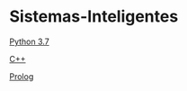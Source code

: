 # Sistemas-Inteligentes
[Python 3.7](https://github.com/davidrh195/Sistemas-Inteligentes/tree/Python3.7)

[C++](https://github.com/davidrh195/Sistemas-Inteligentes/tree/C++)

[Prolog](https://github.com/davidrh195/Sistemas-Inteligentes/tree/Prolog)
